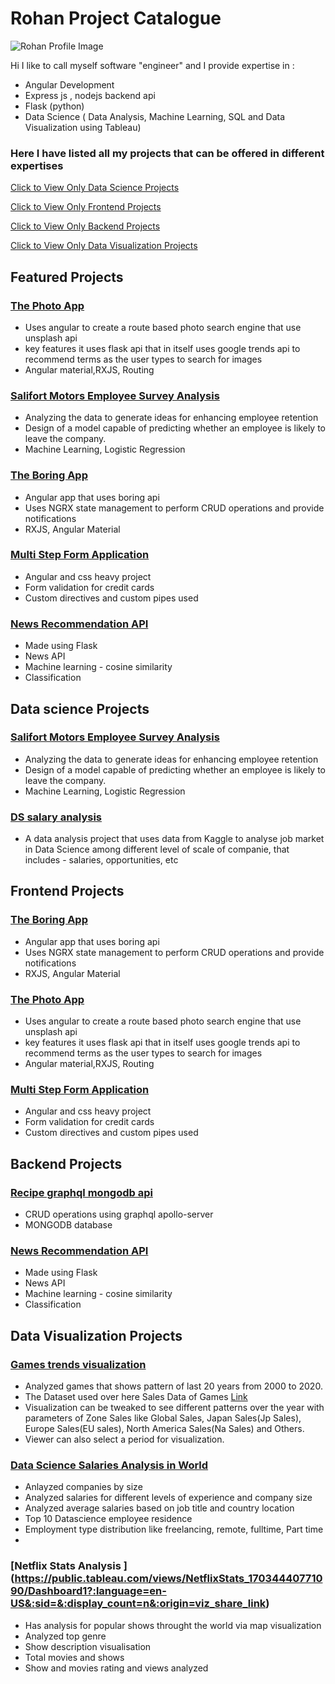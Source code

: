 # Rohan Project Catalogue
![Rohan Profile Image ](https://res.cloudinary.com/dvfjbyf7s/image/upload/v1519431164/Rohan.jpg)

Hi I like to call myself software "engineer" and I provide expertise in :
- Angular Development
- Express js , nodejs backend api
- Flask (python) 
-  Data Science ( Data Analysis, Machine Learning, SQL and Data Visualization using Tableau) 


### Here I have listed all my projects that can be offered in different expertises

[Click to View Only Data Science Projects](#ds)

[Click to View Only Frontend Projects](#fe)

[Click to View Only Backend Projects](#flask)

[Click to View Only Data Visualization Projects](#viz)


## Featured Projects

### [The Photo App](https://github.com/rohanayush/Photo-APP)
- Uses angular to create a route based photo search engine that use unsplash api
- key features it uses flask api that in itself uses google trends api to recommend terms as the user types to search for images
- Angular material,RXJS, Routing


### [Salifort Motors Employee Survey Analysis](https://github.com/rohanayush/SaliMotors-HR-analytics)
- Analyzing the data to generate ideas for enhancing employee retention
- Design of a model capable of predicting whether an employee is likely to leave the company.
- Machine Learning, Logistic Regression

### [The Boring App](https://github.com/rohanayush/The-Bored-App/tree/master)
- Angular app that uses boring api 
- Uses NGRX state management to perform CRUD operations and provide notifications
- RXJS, Angular Material

### [Multi Step Form Application](https://github.com/rohanayush/hurrey-app)
- Angular and css heavy project
- Form validation for credit cards
- Custom directives and custom pipes used

### [News Recommendation API](https://github.com/rohanayush/News-recommendation-on-search-using-ML-and-News-API/tree/master)
- Made using Flask
- News API
- Machine learning - cosine similarity 
- Classification



## Data science Projects <a id="ds"></a>

### [Salifort Motors Employee Survey Analysis](https://github.com/rohanayush/SaliMotors-HR-analytics)
- Analyzing the data to generate ideas for enhancing employee retention
- Design of a model capable of predicting whether an employee is likely to leave the company.
- Machine Learning, Logistic Regression

### [DS salary analysis](https://github.com/rohanayush/DS-salary-analysis) 
- A data analysis project that uses data from Kaggle to analyse job market in Data Science among different level of scale of companie, that includes - salaries, opportunities, etc

## Frontend Projects <a id="fe"></a>

### [The Boring App](https://github.com/rohanayush/The-Bored-App/tree/master)
- Angular app that uses boring api 
- Uses NGRX state management to perform CRUD operations and provide notifications
- RXJS, Angular Material


### [The Photo App](https://github.com/rohanayush/Photo-APP)
- Uses angular to create a route based photo search engine that use unsplash api
- key features it uses flask api that in itself uses google trends api to recommend terms as the user types to search for images
- Angular material,RXJS, Routing

### [Multi Step Form Application](https://github.com/rohanayush/hurrey-app)
- Angular and css heavy project
- Form validation for credit cards
- Custom directives and custom pipes used


## Backend Projects <a id="flask"></a>

### [ Recipe graphql mongodb api](https://github.com/rohanayush/graphql-recipe-api/tree/main)
- CRUD operations using graphql apollo-server
- MONGODB database

### [News Recommendation API](https://github.com/rohanayush/News-recommendation-on-search-using-ML-and-News-API/tree/master)
- Made using Flask
- News API
- Machine learning - cosine similarity 
- Classification

## Data Visualization Projects <a id="viz"></a>

### [Games trends visualization](https://public.tableau.com/app/profile/rohan.ayush/viz/shared/YCGD3Q2D4)
- Analyzed games that shows pattern of last 20 years from 2000 to 2020.
- The Dataset used over here Sales Data of Games [Link](https://lnkd.in/dwtHmcDp)
- Visualization can be tweaked to see different patterns over the year with parameters of Zone Sales like Global Sales, Japan Sales(Jp Sales), Europe Sales(EU sales), North America Sales(Na Sales) and Others.
- Viewer can also select a period for visualization.

### [Data Science Salaries Analysis in World](https://public.tableau.com/shared/QN6ND396N?:display_count=n&:origin=viz_share_link)
- Anlayzed companies by size
- Analyzed salaries for different levels of experience and company size
- Analyzed average salaries based on job title and country location
- Top 10 Datascience employee residence
- Employment type distribution like freelancing, remote, fulltime, Part time
- 
### [Netflix Stats Analysis ] (https://public.tableau.com/views/NetflixStats_17034440771090/Dashboard1?:language=en-US&:sid=&:display_count=n&:origin=viz_share_link)
- Has analysis for popular shows throught the world via map visualization
- Analyzed top genre
- Show description visualisation
- Total movies and shows
- Show and movies rating and views analyzed
